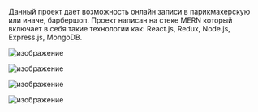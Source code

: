 Данный проект дает возможность онлайн записи в парикмахерскую или иначе, барбершоп. 
Проект написан на стеке MERN который включает в себя такие технологии как: React.js, Redux, Node.js, Express.js, MongoDB.


![изображение](https://user-images.githubusercontent.com/59005498/115245117-42212200-a12d-11eb-9369-491f72c45cc0.png)


![изображение](https://user-images.githubusercontent.com/59005498/115245301-74cb1a80-a12d-11eb-878a-e48010bfe321.png)


![изображение](https://user-images.githubusercontent.com/59005498/115245489-a47a2280-a12d-11eb-8eee-9cdbe57dda69.png)


![изображение](https://user-images.githubusercontent.com/59005498/115245629-ce334980-a12d-11eb-8939-d694f60325e6.png)
